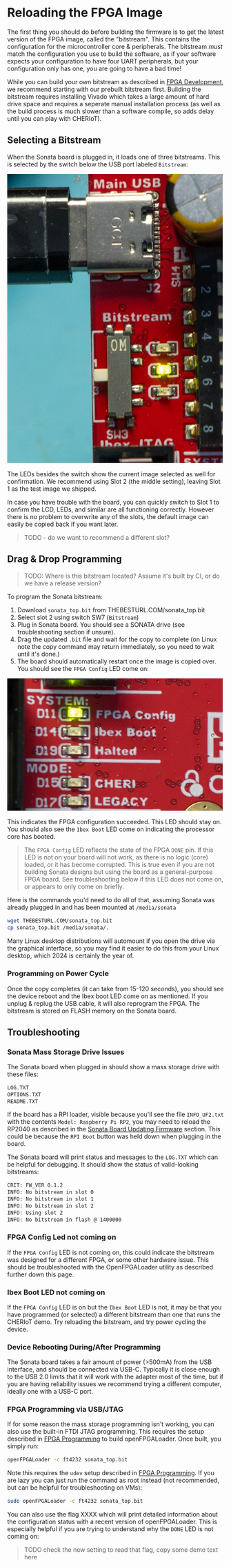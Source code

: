 # Reloading the FPGA Image

The first thing you should do before building the firmware is to get the latest version of the FPGA image, called the "bitstream". This contains the configuration
for the microcontroller core & peripherals. The bitstream *must* match the configuration you use to build the software, as if your software expects your
configuration to have four UART peripherals, but your configuration only has one, you are going to have a bad time!

While you can build your own bitstream as described
in [FPGA Development](../dev/fpga-development.md), we recommend starting with our prebuilt bitstream first. Building the bitstream requires
installing Vivado which takes a large amount of hard drive space and requires a seperate manual installation process (as well as the build
process is much slower than a software compile, so adds delay until you can play with CHERIoT).

## Selecting a Bitstream

When the Sonata board is plugged in, it loads one of three bitstreams. This is selected by the switch below the USB port labeled `Bitstream`:

![](img/sonata-selectbs.jpeg)

The LEDs besides the switch show the current image selected as well for confirmation. We recommend using Slot 2 (the middle setting), leaving Slot 1 as the test image we shipped.

In case you have trouble with the board, you can quickly switch to Slot 1 to confirm the LCD, LEDs, and similar are all functioning correctly. However there is no problem
to overwrite any of the slots, the default image can easily be copied back if you want later.

> TODO - do we want to recommend a different slot?

## Drag & Drop Programming

> TODO: Where is this bitstream located? Assume it's built by CI, or do we have a release version?

To program the Sonata bitstream:

1. Download `sonata_top.bit` from THEBESTURL.COM/sonata_top.bit
2. Select slot 2 using switch SW7 (`Bitstream`)
3. Plug in Sonata board. You should see a SONATA drive (see troubleshooting section if unsure).
4. Drag the updated `.bit` file and wait for the copy to complete (on Linux note the copy command may return immediately, so you need to wait until it's done.)
5. The board should automatically restart once the image is copied over. You should see the `FPGA Config` LED come on:

![](img/sonata-fpgaconfig.jpeg)

This indicates the FPGA configuration succeeded. This LED should stay on. You should also see the `Ibex Boot` LED come on indicating the processor core has booted.

> The `FPGA Config` LED reflects the state of the FPGA `DONE` pin. If this LED is not on your board will not work, as there is no logic (core)
> loaded, or it has become corrupted. This is true even if you are not building Sonata designs but using the board as a general-purpose FPGA
> board. See troubleshooting below if this LED does not come on, or appears to only come on briefly.

Here is the commands you'd need to do all of that, assuming Sonata was already plugged in and has been mounted at `/media/sonata`

```sh
wget THEBESTURL.COM/sonata_top.bit
cp sonata_top.bit /media/sonata/.
```

Many Linux desktop distributions will automount if you open the drive via the graphical interface, so you may find it easier to do this from your Linux desktop,
which 2024 is certainly the year of.

### Programming on Power Cycle

Once the copy completes (it can take from 15-120 seconds), you should see the device reboot and the Ibex boot LED come on as mentioned. If you unplug & replug the USB cable,
it will also reprogram the FPGA. The bitstream is stored on FLASH memory on the Sonata board.

## Troubleshooting

### Sonata Mass Storage Drive Issues

The Sonata board when plugged in should show a mass storage drive with these files:

```
LOG.TXT
OPTIONS.TXT
README.TXT
```

If the board has a RPI loader, visible because you'll see the file `INFO_UF2.txt` with the contents `Model: Raspberry Pi RP2`, you may need to reload the RP2040 as described in the [Sonata Board Updating Firmware]() section. This could
be because the `RPI Boot` button was held down when plugging in the board.

The Sonata board will print status and messages to the `LOG.TXT` which can be helpful for debugging. It should show the status of valid-looking bitstreams:

```
CRIT: FW_VER 0.1.2
INFO: No bitstream in slot 0
INFO: No bitstream in slot 1
INFO: No bitstream in slot 2
INFO: Using slot 2
INFO: No bitstream in flash @ 1400000
```

### FPGA Config Led not coming on

If the `FPGA Config` LED is not coming on, this could indicate the bitstream was designed for a different FPGA, or some other hardware issue. This should be troubleshooted with the OpenFPGALoader utility as described further down this page.

### Ibex Boot LED not coming on

If the `FPGA Config` LED is on but the `Ibex Boot` LED is not, it may be that you have programmed (or selected) a different bitstream than one that runs the CHERIoT demo. Try reloading the bitstream, and try power cycling the device.

### Device Rebooting During/After Programming

The Sonata board takes a fair amount of power (>500mA) from the USB interface, and should be connected via USB-C. Typically it is close enough to the USB 2.0 limits that it will work with the adapter most of the time, but if you are having reliability issues we recommend trying a different computer, ideally one with a USB-C port.

### FPGA Programming via USB/JTAG

If for some reason the mass storage programming isn't working, you can also use the built-in FTDI JTAG programming. This requires the setup described in [FPGA Programming](../dev/fpga-programming.md) to build openFPGALoader. Once built, you simply run:

```sh
openFPGALoader -c ft4232 sonata_top.bit
```

Note this requires the `udev` setup described in [FPGA Programming](../dev/fpga-programming.md). If you are lazy you can just run the command as root instead (not recommended, but can be helpful for troubleshooting on VMs):

```sh
sudo openFPGALoader -c ft4232 sonata_top.bit
```
You can also use the flag XXXX which will print detailed information about the configuration status with a recent version of openFPGALoader. This is especially helpful if you are trying to understand why the `DONE` LED is not coming on:

> TODO check the new setting to read that flag, copy some demo text here